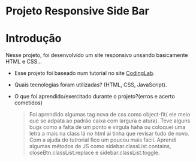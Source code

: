  # Projeto Responsive Side Bar

 # Introdução

 Nesse projeto, foi desenvolvido um site responsivo unsando basicamente HTML e CSS...
  
  * Esse projeto foi baseado num tutorial no site [CodingLab](https://www.codinglabweb.com/2021/04/responsive-side-navigation-bar-in-html.html).
  * Quais tecnologias foram utilizadas?
    (HTML, CSS, JavaScript).
  * O que foi aprendido/exercitado durante o projeto?(erros e acerto cometidos)
  
    >Foi aprendido algumas tag nova de css como object-fit( ele meio que se adpata ao padrão caixa com largura e atura). Teve alguns bugs como a falta de um ponto e virgula haha ou coloquei uma letra a mais na class lá no html ai tinha que revisar tudo de novo. Com a ajuda do tutrorial fico um poucou mais facil. Aprendi algumas métodos de JS como sidebar.classList.contains, closeBtn.classList.replace e sidebar.classList.toggle.
  
 